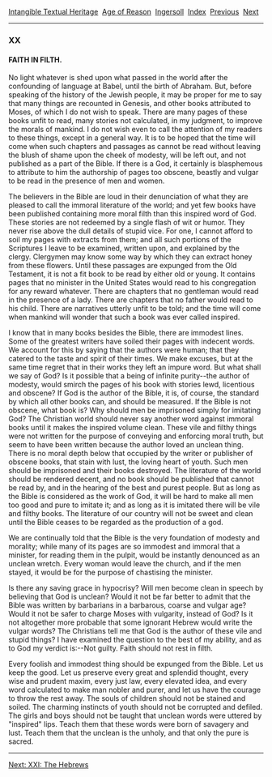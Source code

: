 [Intangible Textual Heritage](../../../index)  [Age of
Reason](../../index)  [Ingersoll](../index)  [Index](index) 
[Previous](i0115)  [Next](i0117) 

------------------------------------------------------------------------

### XX

#### FAITH IN FILTH.

No light whatever is shed upon what passed in the world after the
confounding of language at Babel, until the birth of Abraham. But,
before speaking of the history of the Jewish people, it may be proper
for me to say that many things are recounted in Genesis, and other books
attributed to Moses, of which I do not wish to speak. There are many
pages of these books unfit to read, many stories not calculated, in my
judgment, to improve the morals of mankind. I do not wish even to call
the attention of my readers to these things, except in a general way. It
is to be hoped that the time will come when such chapters and passages
as cannot be read without leaving the blush of shame upon the cheek of
modesty, will be left out, and not published as a part of the Bible. If
there is a God, it certainly is blasphemous to attribute to him the
authorship of pages too obscene, beastly and vulgar to be read in the
presence of men and women.

The believers in the Bible are loud in their denunciation of what they
are pleased to call the immoral literature of the world; and yet few
books have been published containing more moral filth than this inspired
word of God. These stories are not redeemed by a single flash of wit or
humor. They never rise above the dull details of stupid vice. For one, I
cannot afford to soil my pages with extracts from them; and all such
portions of the Scriptures I leave to be examined, written upon, and
explained by the clergy. Clergymen may know some way by which they can
extract honey from these flowers. Until these passages are expunged from
the Old Testament, it is not a fit book to be read by either old or
young. It contains pages that no minister in the United States would
read to his congregation for any reward whatever. There are chapters
that no gentleman would read in the presence of a lady. There are
chapters that no father would read to his child. There are narratives
utterly unfit to be told; and the time will come when mankind will
wonder that such a book was ever called inspired.

I know that in many books besides the Bible, there are immodest lines.
Some of the greatest writers have soiled their pages with indecent
words. We account for this by saying that the authors were human; that
they catered to the taste and spirit of their times. We make excuses,
but at the same time regret that in their works they left an impure
word. But what shall we say of God? Is it possible that a being of
infinite purity--the author of modesty, would smirch the pages of his
book with stories lewd, licentious and obscene? If God is the author of
the Bible, it is, of course, the standard by which all other books can,
and should be measured. If the Bible is not obscene, what book is? Why
should men be imprisoned simply for imitating God? The Christian world
should never say another word against immoral books until it makes the
inspired volume clean. These vile and filthy things were not written for
the purpose of conveying and enforcing moral truth, but seem to have
been written because the author loved an unclean thing. There is no
moral depth below that occupied by the writer or publisher of obscene
books, that stain with lust, the loving heart of youth. Such men should
be imprisoned and their books destroyed. The literature of the world
should be rendered decent, and no book should be published that cannot
be read by, and in the hearing of the best and purest people. But as
long as the Bible is considered as the work of God, it will be hard to
make all men too good and pure to imitate it; and as long as it is
imitated there will be vile and filthy books. The literature of our
country will not be sweet and clean until the Bible ceases to be
regarded as the production of a god.

We are continually told that the Bible is the very foundation of modesty
and morality; while many of its pages are so immodest and immoral that a
minister, for reading them in the pulpit, would be instantly denounced
as an unclean wretch. Every woman would leave the church, and if the men
stayed, it would be for the purpose of chastising the minister.

Is there any saving grace in hypocrisy? Will men become clean in speech
by believing that God is unclean? Would it not be far better to admit
that the Bible was written by barbarians in a barbarous, coarse and
vulgar age? Would it not be safer to charge Moses with vulgarity,
instead of God? Is it not altogether more probable that some ignorant
Hebrew would write the vulgar words? The Christians tell me that God is
the author of these vile and stupid things? I have examined the question
to the best of my ability, and as to God my verdict is:--Not guilty.
Faith should not rest in filth.

Every foolish and immodest thing should be expunged from the Bible. Let
us keep the good. Let us preserve every great and splendid thought,
every wise and prudent maxim, every just law, every elevated idea, and
every word calculated to make man nobler and purer, and let us have the
courage to throw the rest away. The souls of children should not be
stained and soiled. The charming instincts of youth should not be
corrupted and defiled. The girls and boys should not be taught that
unclean words were uttered by "inspired" lips. Teach them that these
words were born of savagery and lust. Teach them that the unclean is the
unholy, and that only the pure is sacred.

------------------------------------------------------------------------

[Next: XXI: The Hebrews](i0117)
